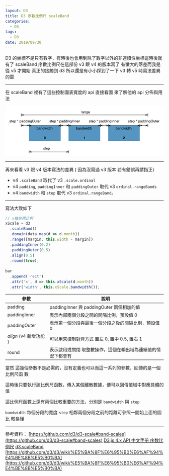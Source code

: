 ```yaml
---
layout: D3
title: D3 序數比例尺 scaleBand
categories:
  - D3
tags:
  - D3
date: 2019/09/30
---
```


D3 的坐標不是只有數字，有時後也會用到除了數字以外的非連續性坐標這時後就有了
scaleBand 序數比例尺在這部份 v3 跟 v4 的版本寫了 有蠻大的落差而我是從 v5 才開始
真正的接觸到 d3 所以還是有小小踩到了一下 v3 轉 v5 時寫法差異的雷

---

在 scaleBand 裡有了這些控制圖表寬度的 api 直接看圖 來了解他的 api 分佈與用法

<img src="assets/images/d3/scaleBand/001.png" />

---

再來看看 v3 跟 v4 版本寫法的差異 ( 因為沒寫過 v3 版本 若有錯誤再請指正)

- v4 `.scaleBand` 取代了 v3 `.scale.ordinal`
- v4 `padding`, `paddingInner` 和 `paddingOuter` 取代 v3 `ordinal.rangeBands`
- v4 `bandwidth` 和 `step` 取代 v3 `ordinal.rangeBand`。

---

寫法大致如下

```js
// x軸坐標比例
xScale = d3
  .scaleBand()
  .domain(data.map(d => d.month))
  .range([margin, this.width - margin])
  .paddingInner(0.2)
  .paddingOuter(0.5)
  .align(0.5)
  .round(true);

bar
  .append('rect')
  .attr('x', d => this.xScale(d.month))
  .attr('width', this.xScale.bandwidth());
```

| 參數                   | 說明                                                          |
| ---------------------- | ------------------------------------------------------------- |
| padding                | paddingInner 與 paddingOuter 兩個相加的值                     |
| paddingInner           | 表示內部兩個分段之間的間隔比例，預設值 0                      |
| paddingOuter           | 表示第一個分段與最後一個分段之後的間隔比別，預設值 0          |
| _align_ (v4 新增功能 ) | 可以用來控制對齊方式 置左 0, 置中 0.5, 置右 1                 |
| round                  | 表示啟用或關閉 取整數操作，這個在輸出域為連續值的情況下都會有 |

當然 這幾個參數不是必需的，沒有定義也可以而這一系列的參數，回傳的是一個比例尺函
數

這時後只要執行該比例尺函數，傳入某個離散數據，便可以回傳值域中對應具體的值

這比例尺函數上還有兩個比較重要的方法，分別是 `bandwidth` 與 `step`

`bandwidth` 每個分段的寬度 `step` 相鄰兩個分段之前的距離可參照一開始上面的圖 比
較易懂

---

參考資料：
[https://github.com/d3/d3-scale#band-scales](https://github.com/d3/d3-scale#band-scales)
[D3.js 4.x API 中文手册 序数比例尺](https://github.com/tianxuzhang/d3.v4-API-Translation#%E5%BA%8F%E6%95%B0%E6%AF%94%E4%BE%8B%E5%B0%BA)
[d3.scaleBand](https://observablehq.com/@d3/d3-scaleband)
[https://github.com/d3/d3/wiki/%E5%BA%8F%E6%95%B0%E6%AF%94%E4%BE%8B%E5%B0%BA](https://github.com/d3/d3/wiki/%E5%BA%8F%E6%95%B0%E6%AF%94%E4%BE%8B%E5%B0%BA)
